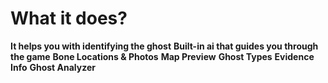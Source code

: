 # **What it does?**
**It helps you with identifying the ghost**
**Built-in ai that guides you through the game**
**Bone Locations & Photos**
**Map Preview**
**Ghost Types**
**Evidence Info**
**Ghost Analyzer**
